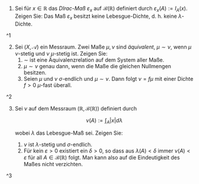 1. Sei für $x \in \mathbb{R}$ das *DIrac-Maß* $\varepsilon_x$ auf $\mathcal{B}(\mathbb{R})$ definiert durch $\varepsilon_x(A) := I_A(x)$.
	Zeigen Sie: Das Maß $\varepsilon_x$ besitzt keine Lebesgue-Dichte, d. h. keine $\lambda$-Dichte.

^1

2. Sei $(X, \mathcal{A})$ ein Messraum.
	Zwei Maße $\mu, \nu$ sind *äquivalent*, $\mu \sim \nu$, wenn $\mu$ $\nu$-stetig und $\nu$ $\mu$-stetig ist.
	Zeigen Sie:
	1. $\sim$ ist eine Äquivalenzrelation auf dem System aller Maße.
	2. $\mu \sim \nu$ genau dann, wenn die Maße die gleichen Nullmengen besitzen.
	3. Seien $\mu$ und $\nu$ $\sigma$-endlich und $\mu \sim \nu$.
		Dann folgt $\nu = f\mu$ mit einer Dichte $f \gt 0$ $\mu$-fast überall.

^2

3. Sei $\nu$ auf dem Messraum $(\mathbb{R}, \mathcal{B}(\mathbb{R}))$ definiert durch
	
	$$
		\nu(A) := \int_A |x| d\lambda
	$$
	
	wobei $\lambda$ das Lebesgue-Maß sei.
	Zeigen Sie:
	1. $\nu$ ist $\lambda$-stetig und $\sigma$-endlich.
	2. Für kein $\varepsilon \gt 0$ existiert ein $\delta \gt 0$, so dass aus $\lambda(A) \lt \delta$ immer $\nu(A) \lt \varepsilon$ für all $A \in \mathcal{B}(\mathbb{R})$ folgt.
		Man kann also auf die Eindeutigkeit des Maßes nicht verzichten.

^3